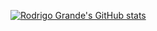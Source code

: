 [![Rodrigo Grande's GitHub stats](https://github-readme-stats.vercel.app/api?username=rodrigojgrande&show_icons=true&theme=shadow_red)](https://github.com/rodrigojgrande/github-readme-stats)
